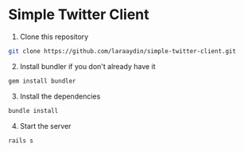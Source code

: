 # Simple Twitter Client

1. Clone this repository
```sh
git clone https://github.com/laraaydin/simple-twitter-client.git
```

2. Install bundler if you don't already have it
```sh
gem install bundler
```

3. Install the dependencies
```sh
bundle install
```

4. Start the server
```sh
rails s
```
